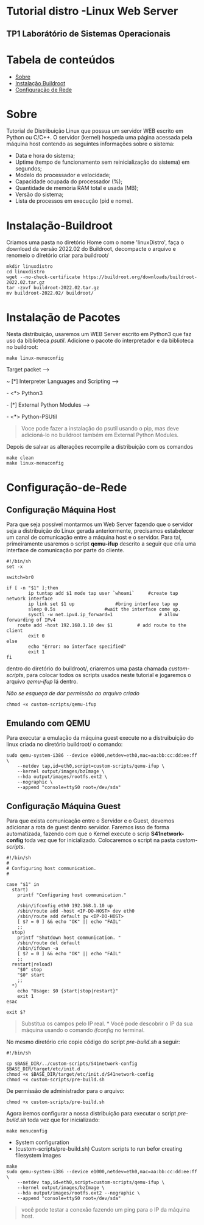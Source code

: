 # Tutorial distro -Linux Web Server
## TP1 Laborátório de Sistemas Operacionais
Tabela de conteúdos
=================
<!--ts-->
   * [Sobre](#Sobre)
   * [Instalação Buildroot](#Instalação-Buildroot)
   * [Configuração de Rede](#Configuração-de-Rede)
<!--te-->


# Sobre
 Tutorial de Distribuição Linux que possua um servidor WEB escrito em Python ou C/C++.
 O servidor (kernel) hospeda uma página acessada pela máquina host contendo as seguintes informações sobre o sistema:
 
* Data e hora do sistema;
* Uptime (tempo de funcionamento sem reinicialização do sistema) em segundos;
* Modelo do processador e velocidade;
* Capacidade ocupada do processador (%);
* Quantidade de memória RAM total e usada (MB);
* Versão do sistema;
* Lista de processos em execução (pid e nome).

# Instalação-Buildroot
Criamos uma pasta no diretório Home com o nome 'linuxDistro', faça o download da versão 2022.02 do Buildroot, decompacte o arquivo e renomeio o diretório criar para buildroot/

```
mkdir linuxdistro
cd linuxdistro
wget --no-check-certificate https://buildroot.org/downloads/buildroot-2022.02.tar.gz
tar -zxvf buildroot-2022.02.tar.gz
mv buildroot-2022.02/ buildroot/
```
# Instalação de Pacotes
Nesta distribuição, usaremos um WEB Server escrito em Python3 que faz uso da biblioteca *psutil*. Adicione o pacote do interpretador e da biblioteca no buildroot:

```
make linux-menuconfig
```

<p>Target packet --></p>
<p>    ~ [*] Interpreter Languages and Scripting --></p>
<p>        - <*> Python3</p>
<p>             - [*] External Python Modules --></p>
<p>                  - <*> Python-PSUtil</p>

> Voce pode fazer a instalação do psutil usando o pip, mas deve adicioná-lo no buildroot também em External Python Modules.



Depois de salvar as alterações recompile a distribuição com os comandos
```
make clean
make linux-menuconfig
``` 

# Configuração-de-Rede
## Configuração Máquina Host
Para que seja possível montarmos um Web Server fazendo que o servidor seja a distribuição do Linux gerada anteriormente, precisamos estabelecer um canal de comunicação entre a máquina host e o servidor. Para tal, primeiramente usaremos o script **qemu-ifup** descrito a seguir que cria uma interface de comunicação por parte do cliente.


```
#!/bin/sh
set -x

switch=br0

if [ -n "$1" ];then
        ip tuntap add $1 mode tap user `whoami`		#create tap network interface
        ip link set $1 up				#bring interface tap up
        sleep 0.5s					#wait the interface come up.
        sysctl -w net.ipv4.ip_forward=1                 # allow forwarding of IPv4
	route add -host 192.168.1.10 dev $1 		# add route to the client
        exit 0
else
        echo "Error: no interface specified"
        exit 1
fi
```

dentro do diretório do buildroot/, criaremos uma pasta chamada *custom-scripts*, para colocar todos os scripts usados neste tutorial e jogaremos o arquivo *qemu-ifup* lá dentro.

*Não se esqueça de dar permissão ao arquivo criado*

```
chmod +x custom-scripts/qemu-ifup
```

## Emulando com QEMU
Para executar a emulação da máquina guest execute no a distruibuição do linux criada no diretório buildroot/ o comando:

```
sudo qemu-system-i386 --device e1000,netdev=eth0,mac=aa:bb:cc:dd:ee:ff \
	--netdev tap,id=eth0,script=custom-scripts/qemu-ifup \
	--kernel output/images/bzImage \
	--hda output/images/rootfs.ext2 \
	--nographic \
	--append "console=ttyS0 root=/dev/sda"
```

## Configuração Máquina Guest
Para que exista comunicação entre o Servidor e o Guest, devemos adicionar a rota de guest dentro servidor. Faremos isso de forma automatizada,
fazendo com que o Kernel execute o scrip **S41network-config** toda vez que for inicializado. Colocaremos o script na pasta *custom-scripts*.

```
#!/bin/sh
#
# Configuring host communication.
#

case "$1" in
  start)
	printf "Configuring host communication."
	
	/sbin/ifconfig eth0 192.168.1.10 up
	/sbin/route add -host <IP-DO-HOST> dev eth0
	/sbin/route add default gw <IP-DO-HOST>
	[ $? = 0 ] && echo "OK" || echo "FAIL"
	;;
  stop)
	printf "Shutdown host communication. "
	/sbin/route del default
	/sbin/ifdown -a
	[ $? = 0 ] && echo "OK" || echo "FAIL"
	;;
  restart|reload)
	"$0" stop
	"$0" start
	;;
  *)
	echo "Usage: $0 {start|stop|restart}"
	exit 1
esac

exit $?
```

> Substitua os campos <IP-DO-HOST> pelo IP real. * Você pode descobrir o IP da sua máquina usando o comando *ifconfig* no terminal.

No mesmo diretório crie copie código do script *pre-build.sh* a seguir:

```
#!/bin/sh

cp $BASE_DIR/../custom-scripts/S41network-config $BASE_DIR/target/etc/init.d
chmod +x $BASE_DIR/target/etc/init.d/S41network-config
chmod +x custom-scripts/pre-build.sh
```

De permissão de administrador para o arquivo:

```
chmod +x custom-scripts/pre-build.sh
```

Agora iremos configurar a nossa distribuição para executar o script *pre-build.sh* toda vez que for inicializado:

```
make menuconfig
```

* System configuration
* (custom-scripts/pre-build.sh) Custom scripts to run befor creating filesystem images

```
make
sudo qemu-system-i386 --device e1000,netdev=eth0,mac=aa:bb:cc:dd:ee:ff \
	--netdev tap,id=eth0,script=custom-scripts/qemu-ifup \
	--kernel output/images/bzImage \
	--hda output/images/rootfs.ext2 --nographic \
	--append "console=ttyS0 root=/dev/sda" 
```

> você pode testar a conexão fazendo um ping para o IP da máquina host.

